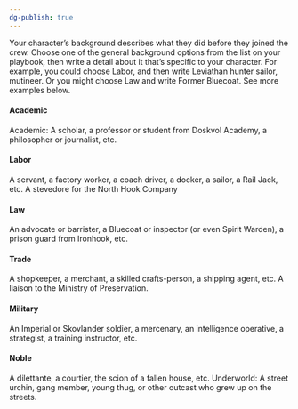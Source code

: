 ```yaml
---
dg-publish: true
---
```

Your character’s background describes what they did before they joined the crew.
Choose one of the general background options from the list on your playbook,
then write a detail about it that’s specific to your character. For example, you could
choose Labor, and then write Leviathan hunter sailor, mutineer. Or you might
choose Law and write Former Bluecoat. See more examples below.

#### Academic
Academic: A scholar, a professor or student from Doskvol Academy, a
philosopher or journalist, etc.

#### Labor
A servant, a factory worker, a coach driver, a docker, a sailor, a Rail
Jack, etc. A stevedore for the North Hook Company

#### Law
An advocate or barrister, a Bluecoat or inspector (or even Spirit Warden),
a prison guard from Ironhook, etc.

#### Trade
A shopkeeper, a merchant, a skilled crafts-person, a shipping agent,
etc. A liaison to the Ministry of Preservation.

#### Military
An Imperial or Skovlander soldier, a mercenary, an intelligence
operative, a strategist, a training instructor, etc.

#### Noble
A dilettante, a courtier, the scion of a fallen house, etc.
Underworld: 
A street urchin, gang member, young thug, or other outcast
who grew up on the streets.